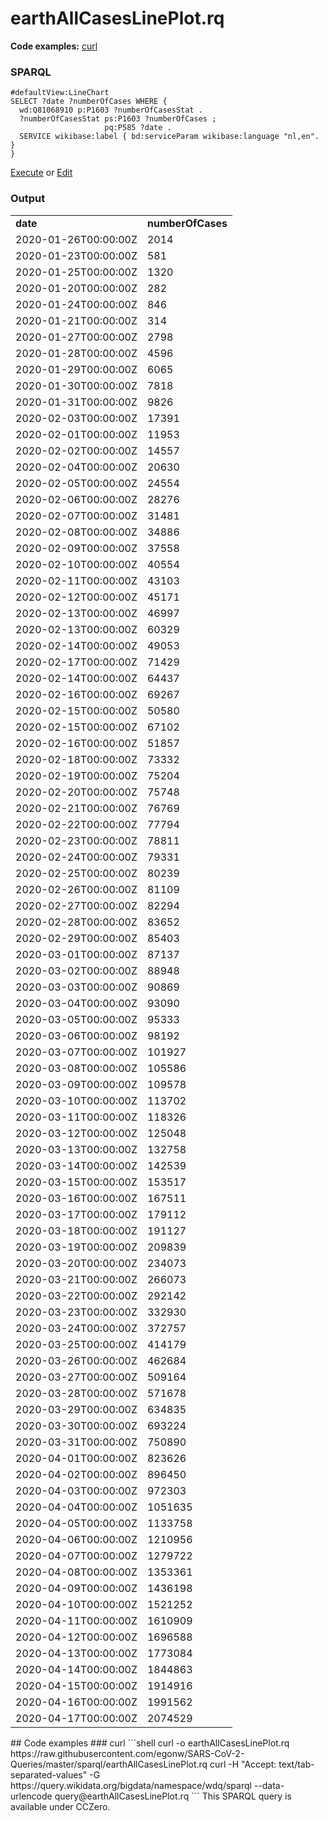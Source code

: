 # earthAllCasesLinePlot.rq
**Code examples:** [curl](#curl)
### SPARQL
```sparql
#defaultView:LineChart
SELECT ?date ?numberOfCases WHERE {
  wd:Q81068910 p:P1603 ?numberOfCasesStat .
  ?numberOfCasesStat ps:P1603 ?numberOfCases ;
                     pq:P585 ?date .
  SERVICE wikibase:label { bd:serviceParam wikibase:language "nl,en". }
}
```
[Execute](https://query.wikidata.org/embed.html#%23defaultView%3ALineChart%0ASELECT%20%3Fdate%20%3FnumberOfCases%20WHERE%20%7B%0A%20%20wd%3AQ81068910%20p%3AP1603%20%3FnumberOfCasesStat%20.%0A%20%20%3FnumberOfCasesStat%20ps%3AP1603%20%3FnumberOfCases%20%3B%0A%20%20%20%20%20%20%20%20%20%20%20%20%20%20%20%20%20%20%20%20%20pq%3AP585%20%3Fdate%20.%0A%20%20SERVICE%20wikibase%3Alabel%20%7B%20bd%3AserviceParam%20wikibase%3Alanguage%20%22nl%2Cen%22.%20%7D%0A%7D%0A) or [Edit](https://query.wikidata.org/#%23defaultView%3ALineChart%0ASELECT%20%3Fdate%20%3FnumberOfCases%20WHERE%20%7B%0A%20%20wd%3AQ81068910%20p%3AP1603%20%3FnumberOfCasesStat%20.%0A%20%20%3FnumberOfCasesStat%20ps%3AP1603%20%3FnumberOfCases%20%3B%0A%20%20%20%20%20%20%20%20%20%20%20%20%20%20%20%20%20%20%20%20%20pq%3AP585%20%3Fdate%20.%0A%20%20SERVICE%20wikibase%3Alabel%20%7B%20bd%3AserviceParam%20wikibase%3Alanguage%20%22nl%2Cen%22.%20%7D%0A%7D%0A)


### Output
<table>
  <tr>
    <td><b>date</b></td>
    <td><b>numberOfCases</b></td>
  </tr>
  <tr>
    <td>2020-01-26T00:00:00Z</td>
    <td>2014</td>
  </tr>
  <tr>
    <td>2020-01-23T00:00:00Z</td>
    <td>581</td>
  </tr>
  <tr>
    <td>2020-01-25T00:00:00Z</td>
    <td>1320</td>
  </tr>
  <tr>
    <td>2020-01-20T00:00:00Z</td>
    <td>282</td>
  </tr>
  <tr>
    <td>2020-01-24T00:00:00Z</td>
    <td>846</td>
  </tr>
  <tr>
    <td>2020-01-21T00:00:00Z</td>
    <td>314</td>
  </tr>
  <tr>
    <td>2020-01-27T00:00:00Z</td>
    <td>2798</td>
  </tr>
  <tr>
    <td>2020-01-28T00:00:00Z</td>
    <td>4596</td>
  </tr>
  <tr>
    <td>2020-01-29T00:00:00Z</td>
    <td>6065</td>
  </tr>
  <tr>
    <td>2020-01-30T00:00:00Z</td>
    <td>7818</td>
  </tr>
  <tr>
    <td>2020-01-31T00:00:00Z</td>
    <td>9826</td>
  </tr>
  <tr>
    <td>2020-02-03T00:00:00Z</td>
    <td>17391</td>
  </tr>
  <tr>
    <td>2020-02-01T00:00:00Z</td>
    <td>11953</td>
  </tr>
  <tr>
    <td>2020-02-02T00:00:00Z</td>
    <td>14557</td>
  </tr>
  <tr>
    <td>2020-02-04T00:00:00Z</td>
    <td>20630</td>
  </tr>
  <tr>
    <td>2020-02-05T00:00:00Z</td>
    <td>24554</td>
  </tr>
  <tr>
    <td>2020-02-06T00:00:00Z</td>
    <td>28276</td>
  </tr>
  <tr>
    <td>2020-02-07T00:00:00Z</td>
    <td>31481</td>
  </tr>
  <tr>
    <td>2020-02-08T00:00:00Z</td>
    <td>34886</td>
  </tr>
  <tr>
    <td>2020-02-09T00:00:00Z</td>
    <td>37558</td>
  </tr>
  <tr>
    <td>2020-02-10T00:00:00Z</td>
    <td>40554</td>
  </tr>
  <tr>
    <td>2020-02-11T00:00:00Z</td>
    <td>43103</td>
  </tr>
  <tr>
    <td>2020-02-12T00:00:00Z</td>
    <td>45171</td>
  </tr>
  <tr>
    <td>2020-02-13T00:00:00Z</td>
    <td>46997</td>
  </tr>
  <tr>
    <td>2020-02-13T00:00:00Z</td>
    <td>60329</td>
  </tr>
  <tr>
    <td>2020-02-14T00:00:00Z</td>
    <td>49053</td>
  </tr>
  <tr>
    <td>2020-02-17T00:00:00Z</td>
    <td>71429</td>
  </tr>
  <tr>
    <td>2020-02-14T00:00:00Z</td>
    <td>64437</td>
  </tr>
  <tr>
    <td>2020-02-16T00:00:00Z</td>
    <td>69267</td>
  </tr>
  <tr>
    <td>2020-02-15T00:00:00Z</td>
    <td>50580</td>
  </tr>
  <tr>
    <td>2020-02-15T00:00:00Z</td>
    <td>67102</td>
  </tr>
  <tr>
    <td>2020-02-16T00:00:00Z</td>
    <td>51857</td>
  </tr>
  <tr>
    <td>2020-02-18T00:00:00Z</td>
    <td>73332</td>
  </tr>
  <tr>
    <td>2020-02-19T00:00:00Z</td>
    <td>75204</td>
  </tr>
  <tr>
    <td>2020-02-20T00:00:00Z</td>
    <td>75748</td>
  </tr>
  <tr>
    <td>2020-02-21T00:00:00Z</td>
    <td>76769</td>
  </tr>
  <tr>
    <td>2020-02-22T00:00:00Z</td>
    <td>77794</td>
  </tr>
  <tr>
    <td>2020-02-23T00:00:00Z</td>
    <td>78811</td>
  </tr>
  <tr>
    <td>2020-02-24T00:00:00Z</td>
    <td>79331</td>
  </tr>
  <tr>
    <td>2020-02-25T00:00:00Z</td>
    <td>80239</td>
  </tr>
  <tr>
    <td>2020-02-26T00:00:00Z</td>
    <td>81109</td>
  </tr>
  <tr>
    <td>2020-02-27T00:00:00Z</td>
    <td>82294</td>
  </tr>
  <tr>
    <td>2020-02-28T00:00:00Z</td>
    <td>83652</td>
  </tr>
  <tr>
    <td>2020-02-29T00:00:00Z</td>
    <td>85403</td>
  </tr>
  <tr>
    <td>2020-03-01T00:00:00Z</td>
    <td>87137</td>
  </tr>
  <tr>
    <td>2020-03-02T00:00:00Z</td>
    <td>88948</td>
  </tr>
  <tr>
    <td>2020-03-03T00:00:00Z</td>
    <td>90869</td>
  </tr>
  <tr>
    <td>2020-03-04T00:00:00Z</td>
    <td>93090</td>
  </tr>
  <tr>
    <td>2020-03-05T00:00:00Z</td>
    <td>95333</td>
  </tr>
  <tr>
    <td>2020-03-06T00:00:00Z</td>
    <td>98192</td>
  </tr>
  <tr>
    <td>2020-03-07T00:00:00Z</td>
    <td>101927</td>
  </tr>
  <tr>
    <td>2020-03-08T00:00:00Z</td>
    <td>105586</td>
  </tr>
  <tr>
    <td>2020-03-09T00:00:00Z</td>
    <td>109578</td>
  </tr>
  <tr>
    <td>2020-03-10T00:00:00Z</td>
    <td>113702</td>
  </tr>
  <tr>
    <td>2020-03-11T00:00:00Z</td>
    <td>118326</td>
  </tr>
  <tr>
    <td>2020-03-12T00:00:00Z</td>
    <td>125048</td>
  </tr>
  <tr>
    <td>2020-03-13T00:00:00Z</td>
    <td>132758</td>
  </tr>
  <tr>
    <td>2020-03-14T00:00:00Z</td>
    <td>142539</td>
  </tr>
  <tr>
    <td>2020-03-15T00:00:00Z</td>
    <td>153517</td>
  </tr>
  <tr>
    <td>2020-03-16T00:00:00Z</td>
    <td>167511</td>
  </tr>
  <tr>
    <td>2020-03-17T00:00:00Z</td>
    <td>179112</td>
  </tr>
  <tr>
    <td>2020-03-18T00:00:00Z</td>
    <td>191127</td>
  </tr>
  <tr>
    <td>2020-03-19T00:00:00Z</td>
    <td>209839</td>
  </tr>
  <tr>
    <td>2020-03-20T00:00:00Z</td>
    <td>234073</td>
  </tr>
  <tr>
    <td>2020-03-21T00:00:00Z</td>
    <td>266073</td>
  </tr>
  <tr>
    <td>2020-03-22T00:00:00Z</td>
    <td>292142</td>
  </tr>
  <tr>
    <td>2020-03-23T00:00:00Z</td>
    <td>332930</td>
  </tr>
  <tr>
    <td>2020-03-24T00:00:00Z</td>
    <td>372757</td>
  </tr>
  <tr>
    <td>2020-03-25T00:00:00Z</td>
    <td>414179</td>
  </tr>
  <tr>
    <td>2020-03-26T00:00:00Z</td>
    <td>462684</td>
  </tr>
  <tr>
    <td>2020-03-27T00:00:00Z</td>
    <td>509164</td>
  </tr>
  <tr>
    <td>2020-03-28T00:00:00Z</td>
    <td>571678</td>
  </tr>
  <tr>
    <td>2020-03-29T00:00:00Z</td>
    <td>634835</td>
  </tr>
  <tr>
    <td>2020-03-30T00:00:00Z</td>
    <td>693224</td>
  </tr>
  <tr>
    <td>2020-03-31T00:00:00Z</td>
    <td>750890</td>
  </tr>
  <tr>
    <td>2020-04-01T00:00:00Z</td>
    <td>823626</td>
  </tr>
  <tr>
    <td>2020-04-02T00:00:00Z</td>
    <td>896450</td>
  </tr>
  <tr>
    <td>2020-04-03T00:00:00Z</td>
    <td>972303</td>
  </tr>
  <tr>
    <td>2020-04-04T00:00:00Z</td>
    <td>1051635</td>
  </tr>
  <tr>
    <td>2020-04-05T00:00:00Z</td>
    <td>1133758</td>
  </tr>
  <tr>
    <td>2020-04-06T00:00:00Z</td>
    <td>1210956</td>
  </tr>
  <tr>
    <td>2020-04-07T00:00:00Z</td>
    <td>1279722</td>
  </tr>
  <tr>
    <td>2020-04-08T00:00:00Z</td>
    <td>1353361</td>
  </tr>
  <tr>
    <td>2020-04-09T00:00:00Z</td>
    <td>1436198</td>
  </tr>
  <tr>
    <td>2020-04-10T00:00:00Z</td>
    <td>1521252</td>
  </tr>
  <tr>
    <td>2020-04-11T00:00:00Z</td>
    <td>1610909</td>
  </tr>
  <tr>
    <td>2020-04-12T00:00:00Z</td>
    <td>1696588</td>
  </tr>
  <tr>
    <td>2020-04-13T00:00:00Z</td>
    <td>1773084</td>
  </tr>
  <tr>
    <td>2020-04-14T00:00:00Z</td>
    <td>1844863</td>
  </tr>
  <tr>
    <td>2020-04-15T00:00:00Z</td>
    <td>1914916</td>
  </tr>
  <tr>
    <td>2020-04-16T00:00:00Z</td>
    <td>1991562</td>
  </tr>
  <tr>
    <td>2020-04-17T00:00:00Z</td>
    <td>2074529</td>
  </tr>
</table>
## Code examples
### curl
```shell
curl -o earthAllCasesLinePlot.rq https://raw.githubusercontent.com/egonw/SARS-CoV-2-Queries/master/sparql/earthAllCasesLinePlot.rq
curl -H "Accept: text/tab-separated-values" -G https://query.wikidata.org/bigdata/namespace/wdq/sparql --data-urlencode query@earthAllCasesLinePlot.rq
```
This SPARQL query is available under CCZero.
